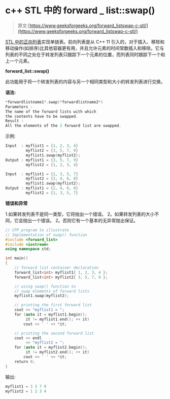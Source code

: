# c++ STL 中的 forward _ list::swap()

> 原文:[https://www.geeksforgeeks.org/forward_listswap-c-stl/](https://www.geeksforgeeks.org/forward_listswap-c-stl/)

[STL 中的正向列表](https://www.geeksforgeeks.org/forward-list-c-set-1-introduction-important-functions/)实现单链表。前向列表是从 C++ 11 引入的，对于插入、移除和移动操作(如排序)比其他容器更有用，并且允许元素的时间常数插入和移除。它与列表的不同之处在于转发列表只跟踪下一个元素的位置，而列表同时跟踪下一个和上一个元素。

**forward_list::swap()**

此功能用于将一个转发列表的内容与另一个相同类型和大小的转发列表进行交换。

**语法:**

```cpp
*forwardlistname1*.swap(*forwardlistname2*)
Parameters :
The name of the forward lists with which
the contents have to be swapped.
Result :
All the elements of the 2 forward list are swapped.

```

示例:

```cpp
Input  : myflist1 = {1, 2, 3, 4}
         myflist2 = {3, 5, 7, 9}
         myflist1.swap(myflist2);
Output : myflist1 = {3, 5, 7, 9}
         myflist2 = {1, 2, 3, 4}

Input  : myflist1 = {1, 3, 5, 7}
         myflist2 = {2, 4, 6, 8}
         myflist1.swap(myflist2);
Output : myflist1 = {2, 4, 6, 8}
         myflist2 = {1, 3, 5, 7}

```

**错误和异常**

1.如果转发列表不是同一类型，它将抛出一个错误。
2。如果转发列表的大小不同，它会抛出一个错误。
2。否则它有一个基本的无异常抛出保证。

```cpp
// CPP program to illustrate
// Implementation of swap() function
#include <forward_list>
#include <iostream>
using namespace std;

int main()
{
    // forward list container declaration
    forward_list<int> myflist1{ 1, 2, 3, 4 };
    forward_list<int> myflist2{ 3, 5, 7, 9 };

    // using swap() function to
    // swap elements of forward lists
    myflist1.swap(myflist2);

    // printing the first forward list
    cout << "myflist1 = ";
    for (auto it = myflist1.begin();
         it != myflist1.end(); ++ it)
        cout << ' ' << *it;

    // printing the second forward list
    cout << endl
         << "myflist2 = ";
    for (auto it = myflist2.begin();
         it != myflist2.end(); ++ it)
        cout << ' ' << *it;
    return 0;
}
```

输出:

```cpp
myflist1 = 3 5 7 9 
myflist2 = 1 2 3 4 

```